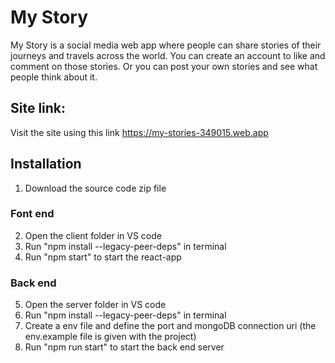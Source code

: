 # My Story

My Story is a social media web app where people can share stories of their journeys and travels across the world. You can create an account to like and comment on those stories. Or you can post your own stories and see what people think about it.

## Site link:

Visit the site using this link https://my-stories-349015.web.app

## Installation

1) Download the source code zip file

### Font end
2) Open the client folder in VS code
3) Run "npm install --legacy-peer-deps" in terminal
4) Run "npm start" to start the react-app

### Back end
5) Open the server folder in VS code
6) Run "npm install --legacy-peer-deps" in terminal
7) Create a env file and define the port and mongoDB connection uri (the env.example file is given with the project)
9) Run "npm run start" to start the back end server

